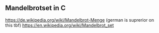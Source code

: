 ## Mandelbrotset in C

https://de.wikipedia.org/wiki/Mandelbrot-Menge (german is suprerior on this tbf)
https://en.wikipedia.org/wiki/Mandelbrot_set
